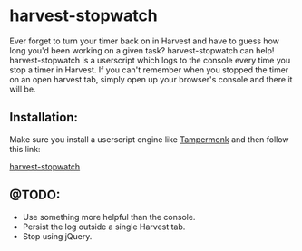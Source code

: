 # harvest-stopwatch

Ever forget to turn your timer back on in Harvest and have to guess how long you'd been working on a given task? harvest-stopwatch can help! harvest-stopwatch is a userscript which logs to the console every time you stop a timer in Harvest. If you can't remember when you stopped the timer on an open harvest tab, simply open up your browser's console and there it will be.

## Installation:

Make sure you install a userscript engine like [Tampermonk](https://chrome.google.com/webstore/detail/tampermonkey/dhdgffkkebhmkfjojejmpbldmpobfkfo) and then follow this link:

[harvest-stopwatch](https://raw.githubusercontent.com/chasingmaxwell/harvest-stopwatch/harvest-stopwatch.user.js)

## @TODO:
- Use something more helpful than the console.
- Persist the log outside a single Harvest tab.
- Stop using jQuery.
